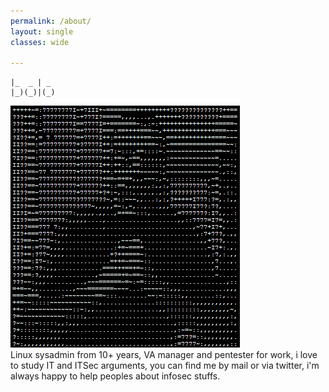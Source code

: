 ```yaml
---
permalink: /about/
layout: single
classes: wide

--- 
```

```ascii
|_  _ | _ 
|_)(_)|(_)
```
![](/assets/images/profile.png)<br>
 Linux sysadmin from 10+ years, VA manager and pentester for work, i love to study IT and ITSec arguments, you can find me by mail or via twitter, i'm always happy to help peoples about infosec stuffs.
